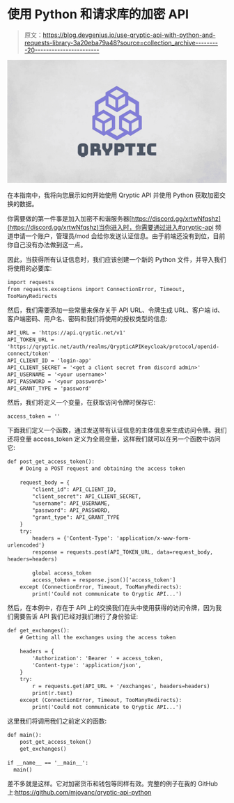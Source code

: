 # 使用 Python 和请求库的加密 API

> 原文：<https://blog.devgenius.io/use-qryptic-api-with-python-and-requests-library-3a20eba79a48?source=collection_archive---------20----------------------->

![](img/8c7c7c3f78bb8723f5c5093e8612c1a6.png)

在本指南中，我将向您展示如何开始使用 Qryptic API 并使用 Python 获取加密交换的数据。

你需要做的第一件事是加入加密不和谐服务器[https://discord.gg/xrtwNfqshz](https://discord.gg/xrtwNfqshz)当你进入时，你需要通过进入#qryptic-api 频道申请一个账户，管理员/mod 会给你发送认证信息。由于前端还没有到位，目前你自己没有办法做到这一点。

因此，当获得所有认证信息时，我们应该创建一个新的 Python 文件，并导入我们将使用的必要库:

```
import requests
from requests.exceptions import ConnectionError, Timeout, TooManyRedirects
```

然后，我们需要添加一些常量来保存关于 API URL、令牌生成 URL、客户端 id、客户端密码、用户名、密码和我们将使用的授权类型的信息:

```
API_URL = 'https://api.qryptic.net/v1'
API_TOKEN_URL = 'https://qryptic.net/auth/realms/QrypticAPIKeycloak/protocol/openid-connect/token'
API_CLIENT_ID = 'login-app'
API_CLIENT_SECRET = '<get a client secret from discord admin>'
API_USERNAME = '<your username>'
API_PASSWORD = '<your password>'
API_GRANT_TYPE = 'password'
```

然后，我们将定义一个变量，在获取访问令牌时保存它:

```
access_token = ''
```

下面我们定义一个函数，通过发送带有认证信息的主体信息来生成访问令牌。我们还将变量 access_token 定义为全局变量，这样我们就可以在另一个函数中访问它:

```
def post_get_access_token():
    # Doing a POST request and obtaining the access token

    request_body = {
        "client_id": API_CLIENT_ID,
        "client_secret": API_CLIENT_SECRET,
        "username": API_USERNAME,
        "password": API_PASSWORD,
        "grant_type": API_GRANT_TYPE
    }
    try:
        headers = {'Content-Type': 'application/x-www-form-urlencoded'}
        response = requests.post(API_TOKEN_URL, data=request_body, headers=headers)

        global access_token
        access_token = response.json()['access_token']
    except (ConnectionError, Timeout, TooManyRedirects):
        print('Could not communicate to Qryptic API...')
```

然后，在本例中，存在于 API 上的交换我们在头中使用获得的访问令牌，因为我们需要告诉 API 我们已经对我们进行了身份验证:

```
def get_exchanges():
    # Getting all the exchanges using the access token

    headers = {
        'Authorization': 'Bearer ' + access_token,
        'Content-type': 'application/json',
    }
    try:
        r = requests.get(API_URL + '/exchanges', headers=headers)
        print(r.text)
    except (ConnectionError, Timeout, TooManyRedirects):
        print('Could not communicate to Qryptic API...')
```

这里我们将调用我们之前定义的函数:

```
def main():
    post_get_access_token()
    get_exchanges()

if __name__ == '__main__':
  main()
```

差不多就是这样。它对加密货币和钱包等同样有效。完整的例子在我的 GitHub 上:https://github.com/mjovanc/qryptic-api-python